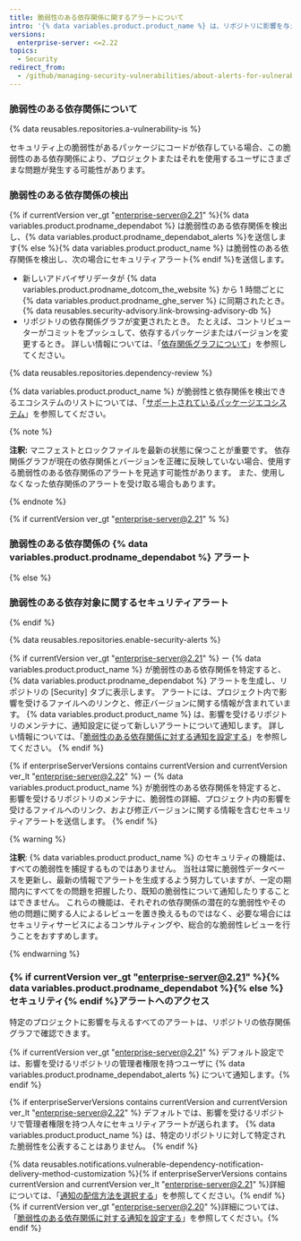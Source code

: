```yaml
---
title: 脆弱性のある依存関係に関するアラートについて
intro: '{% data variables.product.product_name %} は、リポジトリに影響を与える脆弱性を検出すると、{% if currentVersion ver_gt "enterprise-server@2.21" %}{% data variables.product.prodname_dependabot_alerts %}{% else %}セキュリティアラート{% endif %}を送信します。'
versions:
  enterprise-server: <=2.22
topics:
  - Security
redirect_from:
  - /github/managing-security-vulnerabilities/about-alerts-for-vulnerable-dependencies
---
```

<!--See /content/code-security/supply-chain-security/about-alerts-for-vulnerable-dependencies for the current version of this article -->

### 脆弱性のある依存関係について

{% data reusables.repositories.a-vulnerability-is %}

セキュリティ上の脆弱性があるパッケージにコードが依存している場合、この脆弱性のある依存関係により、プロジェクトまたはそれを使用するユーザにさまざまな問題が発生する可能性があります。

### 脆弱性のある依存関係の検出

 {% if currentVersion ver_gt "enterprise-server@2.21" %}{% data variables.product.prodname_dependabot %} は脆弱性のある依存関係を検出し、{% data variables.product.prodname_dependabot_alerts %}を送信します{% else %}{% data variables.product.product_name %} は脆弱性のある依存関係を検出し、次の場合にセキュリティアラート{% endif %}を送信します。

- 新しいアドバイザリデータが {% data variables.product.prodname_dotcom_the_website %} から 1 時間ごとに {% data variables.product.prodname_ghe_server %} に同期されたとき。 {% data reusables.security-advisory.link-browsing-advisory-db %}
- リポジトリの依存関係グラフが変更されたとき。 たとえば、コントリビューターがコミットをプッシュして、依存するパッケージまたはバージョンを変更するとき。 詳しい情報については、「[依存関係グラフについて](/github/visualizing-repository-data-with-graphs/about-the-dependency-graph)」を参照してください。

{% data reusables.repositories.dependency-review %}

{% data variables.product.product_name %} が脆弱性と依存関係を検出できるエコシステムのリストについては、「[サポートされているパッケージエコシステム](/github/visualizing-repository-data-with-graphs/about-the-dependency-graph#supported-package-ecosystems)」を参照してください。

{% note %}

**注釈:** マニフェストとロックファイルを最新の状態に保つことが重要です。 依存関係グラフが現在の依存関係とバージョンを正確に反映していない場合、使用する脆弱性のある依存関係のアラートを見逃す可能性があります。 また、使用しなくなった依存関係のアラートを受け取る場合もあります。

{% endnote %}

{% if currentVersion ver_gt "enterprise-server@2.21" % %}
### 脆弱性のある依存関係の {% data variables.product.prodname_dependabot %} アラート
{% else %}
### 脆弱性のある依存対象に関するセキュリティアラート
{% endif %}

{% data reusables.repositories.enable-security-alerts %}

{% if currentVersion ver_gt "enterprise-server@2.21" %}
ー
{% data variables.product.product_name %} が脆弱性のある依存関係を特定すると、{% data variables.product.prodname_dependabot %} アラートを生成し、リポジトリの [Security] タブに表示します。 アラートには、プロジェクト内で影響を受けるファイルへのリンクと、修正バージョンに関する情報が含まれています。 {% data variables.product.product_name %} は、影響を受けるリポジトリのメンテナに、通知設定に従って新しいアラートについて通知します。 詳しい情報については、「[脆弱性のある依存関係に対する通知を設定する](/github/managing-security-vulnerabilities/configuring-notifications-for-vulnerable-dependencies)」を参照してください。
{% endif %}

{% if enterpriseServerVersions contains currentVersion and currentVersion ver_lt "enterprise-server@2.22" %}
ー
{% data variables.product.product_name %} が脆弱性のある依存関係を特定すると、影響を受けるリポジトリのメンテナに、脆弱性の詳細、プロジェクト内の影響を受けるファイルへのリンク、および修正バージョンに関する情報を含むセキュリティアラートを送信します。
{% endif %}

{% warning %}

**注釈**: {% data variables.product.product_name %} のセキュリティの機能は、すべての脆弱性を捕捉するものではありません。 当社は常に脆弱性データベースを更新し、最新の情報でアラートを生成するよう努力していますが、一定の期間内にすべてをの問題を把握したり、既知の脆弱性について通知したりすることはできません。 これらの機能は、それぞれの依存関係の潜在的な脆弱性やその他の問題に関する人によるレビューを置き換えるものではなく、必要な場合にはセキュリティサービスによるコンサルティングや、総合的な脆弱性レビューを行うことをおすすめします。

{% endwarning %}

### {% if currentVersion ver_gt "enterprise-server@2.21" %}{% data variables.product.prodname_dependabot %}{% else %}セキュリティ{% endif %}アラートへのアクセス

特定のプロジェクトに影響を与えるすべてのアラートは、リポジトリの依存関係グラフで確認できます。

{% if currentVersion ver_gt "enterprise-server@2.21" %}
デフォルト設定では、影響を受けるリポジトリの管理者権限を持つユーザに
{% data variables.product.prodname_dependabot_alerts %} について通知します。{% endif %}

{% if enterpriseServerVersions contains currentVersion and currentVersion ver_lt "enterprise-server@2.22" %}
デフォルトでは、影響を受けるリポジトリで管理者権限を持つ人々にセキュリティアラートが送られます。
{% data variables.product.product_name %} は、特定のリポジトリに対して特定された脆弱性を公表することはありません。
{% endif %}

{% data reusables.notifications.vulnerable-dependency-notification-delivery-method-customization %}{% if enterpriseServerVersions contains currentVersion and currentVersion ver_lt "enterprise-server@2.21" %}詳細については、「[通知の配信方法を選択する](/github/receiving-notifications-about-activity-on-github/choosing-the-delivery-method-for-your-notifications)」を参照してください。{% endif %}{% if currentVersion ver_gt "enterprise-server@2.20" %}詳細については、「[脆弱性のある依存関係に対する通知を設定する](/github/managing-security-vulnerabilities/configuring-notifications-for-vulnerable-dependencies)」を参照してください。{% endif %}

